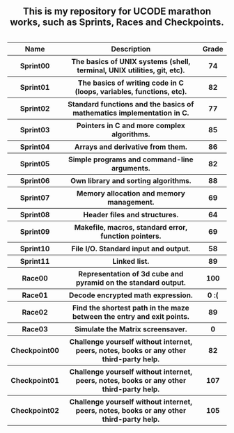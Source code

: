 <head>
    <p align="center">
        <h2 align="center">This is my repository for UCODE marathon works, such as Sprints, Races and Checkpoints.</a></h2>
    </p>
</head>

<body>
    <table width="100%" border="0" cellpadding="3" align="left">  
        <tr>
            <th>Name</th>
            <th>Description</th>
            <th>Grade</th>
        </tr>
        <tr>
            <th>Sprint00</th>
            <th>The basics of UNIX systems (shell, terminal, UNIX utilities, git, etc).</th>
            <th>74</th>
        </tr>
        <tr>
            <th>Sprint01</th>
            <th>The basics of writing code in C (loops, variables, functions, etc).</th>
            <th>82</th>
        </tr>
        <tr>
            <th>Sprint02</th>
            <th>Standard functions and the basics of mathematics implementation in C.</th>
            <th>77</th>
        </tr>
        <tr>
            <th>Sprint03</th>
            <th>Pointers in C and more complex algorithms.</th>
            <th>85</th>
        </tr>
        <tr>
            <th>Sprint04</th>
            <th>Arrays and derivative from them.</th>
            <th>86</th>
        </tr>
        <tr>
            <th>Sprint05</th>
            <th>Simple programs and command-line arguments.</th>
            <th>82</th>
        </tr>
        <tr>
            <th>Sprint06</th>
            <th>Own library and sorting algorithms.</th>
            <th>88</th>
        </tr>
        <tr>
            <th>Sprint07</th>
            <th>Memory allocation and memory management.</th>
            <th>69</th>
        </tr>
        <tr>
            <th>Sprint08</th>
            <th>Header files and structures.</th>
            <th>64</th>
        </tr>
        <tr>
            <th>Sprint09</th>
            <th>Makefile, macros, standard error, function pointers.</th>
            <th>69</th>
        </tr>
        <tr>
            <th>Sprint10</th>
            <th>File I/O. Standard input and output.</th>
            <th>58</th></th>
        </tr>
        <tr>
            <th>Sprint11</th>
            <th>Linked list.</th>
            <th>89</th>
        </tr>
        <tr>
            <th>Race00</th>
            <th>Representation of 3d cube and pyramid on the standard output.</th>
            <th>100</th>
        </tr>
        <tr>
            <th>Race01</th>
            <th>Decode encrypted math expression.</th>
            <th>0 :(</th>
        </tr>
        <tr>
            <th>Race02</th>
            <th>Find the shortest path in the maze between the entry and exit points.</th>
            <th>89</th>
        </tr>
        <tr>
            <th>Race03</th>
            <th>Simulate the Matrix screensaver.</th>
            <th>0</th>
        </tr>
        <tr>
            <th>Checkpoint00</th>
            <th>Challenge yourself without internet, peers, notes, books or any other third-party help.</th>
            <th>82</th>
        </tr>
        <tr>
            <th>Checkpoint01</th>
            <th>Challenge yourself without internet, peers, notes, books or any other third-party help.</th>
            <th>107</th>
        </tr>
        <tr>
            <th>Checkpoint02</th>
            <th>Challenge yourself without internet, peers, notes, books or any other third-party help.</th>
            <th>105</th>
        </tr>
    </table>
</body>
